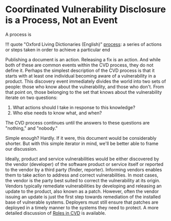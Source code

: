 # Coordinated Vulnerability Disclosure is a Process, Not an Event 

A process is 

!!! quote "Oxford Living Dictionaries (English)"
    [process](https://en.oxforddictionaries.com/definition/process): a series of actions or steps taken in 
    order to achieve a particular end

Publishing a document is an action. Releasing a
fix is an action. And while both of these are common events within the
CVD process, they do not define it. Perhaps the simplest description of
the CVD process is that it starts with at least one individual becoming
aware of a vulnerability in a product. This discovery event immediately
divides the world into two sets of people: those who know about the
vulnerability, and those who don't. From that point on, those belonging
to the set that knows about the vulnerability iterate on two questions:

1.  What actions should I take in response to this knowledge?
2.  Who else needs to know what, and when?

The CVD process continues until the answers to these questions are
"nothing," and "nobody."

Simple enough? Hardly. If it were, this document would be considerably
shorter. But with this simple iterator in mind, we'll be better able to
frame our discussion.

Ideally, product and service vulnerabilities would be either discovered
by the vendor (developer) of the software product or service itself or
reported to the vendor by a third party (finder, reporter). Informing
vendors enables them to take action to address and correct
vulnerabilities. In most cases, the vendor is the party best suited to
correct the vulnerability at its origin. Vendors typically remediate
vulnerabilities by developing and releasing an update to the product,
also known as a patch. However, often the vendor issuing an update is
just the first step towards remediation of the installed base of
vulnerable systems. Deployers must still ensure that patches are
deployed in a timely manner to the systems they need to protect. A more
detailed discussion of [Roles in CVD](../roles/index.md) is available.



